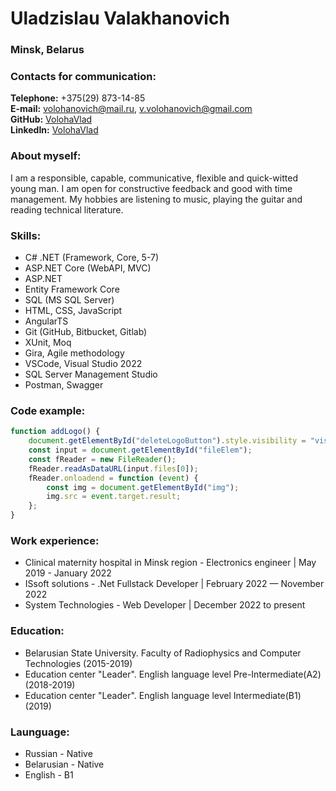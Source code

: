# Uladzislau Valakhanovich
### Minsk, Belarus

### Contacts for communication:

**Telephone:** +375(29) 873-14-85<br>
**E-mail:**  volohanovich@mail.ru, v.volohanovich@gmail.com<br>
**GitHub:** [VolohaVlad](https://github.com/VolohaVlad)<br>
**LinkedIn:** [VolohaVlad](https://www.linkedin.com/in/vlad-volokhanovich-413298213/)<br>

### About myself:

I am a responsible, capable, communicative, flexible and quick-witted young man. I am open for constructive feedback and good with time management. My hobbies are listening to music, playing the guitar and reading technical literature.

### Skills:

- C# .NET (Framework, Core, 5-7)
- ASP.NET Core (WebAPI, MVC)
- ASP.NET
- Entity Framework Core
- SQL (MS SQL Server)
- HTML, CSS, JavaScript
- AngularTS
- Git (GitHub, Bitbucket, Gitlab)
- XUnit, Moq
- Gira, Agile methodology
- VSCode, Visual Studio 2022
- SQL Server Management Studio
- Postman, Swagger

### Code example:

```javascript
function addLogo() {
    document.getElementById("deleteLogoButton").style.visibility = "visible";
    const input = document.getElementById("fileElem");
    const fReader = new FileReader();
    fReader.readAsDataURL(input.files[0]);
    fReader.onloadend = function (event) {
        const img = document.getElementById("img");
        img.src = event.target.result;
    };
}
```

### Work experience:

- Clinical maternity hospital in Minsk region - Electronics engineer | May 2019 - January 2022
- ISsoft solutions - .Net Fullstack Developer | February 2022 — November 2022
- System Technologies - Web Developer | December 2022 to present

### Education:

- Belarusian State University. Faculty of Radiophysics and Computer Technologies (2015-2019)
- Education center "Leader". English language level Pre-Intermediate(A2) (2018-2019)
- Education center "Leader". English language level Intermediate(B1) (2019)

### Launguage:

- Russian - Native
- Belarusian - Native
- English - B1
